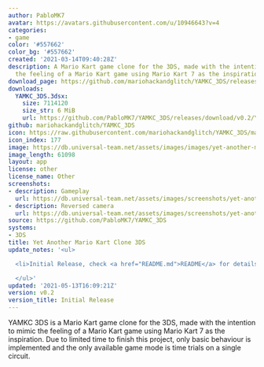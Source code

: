 ```yaml
---
author: PabloMK7
avatar: https://avatars.githubusercontent.com/u/10946643?v=4
categories:
- game
color: '#557662'
color_bg: '#557662'
created: '2021-03-14T09:40:28Z'
description: A Mario Kart game clone for the 3DS, made with the intention to mimic
  the feeling of a Mario Kart game using Mario Kart 7 as the inspiration
download_page: https://github.com/mariohackandglitch/YAMKC_3DS/releases
downloads:
  YAMKC_3DS.3dsx:
    size: 7114120
    size_str: 6 MiB
    url: https://github.com/PabloMK7/YAMKC_3DS/releases/download/v0.2/YAMKC_3DS.3dsx
github: mariohackandglitch/YAMKC_3DS
icon: https://raw.githubusercontent.com/mariohackandglitch/YAMKC_3DS/main/icon.png
icon_index: 177
image: https://db.universal-team.net/assets/images/images/yet-another-mario-kart-clone-3ds.png
image_length: 61098
layout: app
license: other
license_name: Other
screenshots:
- description: Gameplay
  url: https://db.universal-team.net/assets/images/screenshots/yet-another-mario-kart-clone-3ds/gameplay.png
- description: Reversed camera
  url: https://db.universal-team.net/assets/images/screenshots/yet-another-mario-kart-clone-3ds/reversed-camera.png
source: https://github.com/PabloMK7/YAMKC_3DS
systems:
- 3DS
title: Yet Another Mario Kart Clone 3DS
update_notes: '<ul>

  <li>Initial Release, check <a href="README.md">README</a> for details.</li>

  </ul>'
updated: '2021-05-13T16:09:21Z'
version: v0.2
version_title: Initial Release
---
```

YAMKC 3DS is a Mario Kart game clone for the 3DS, made with the intention to mimic the feeling of a Mario Kart game using Mario Kart 7 as the inspiration. Due to limited time to finish this project, only basic behaviour is implemented and the only available game mode is time trials on a single circuit.